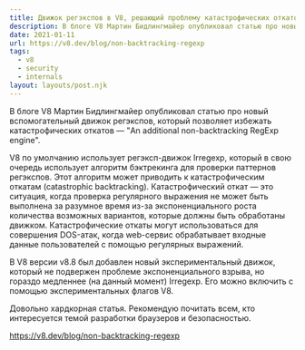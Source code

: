 ```yaml
---
title: Движок регэкспов в V8, решающий проблему катастрофических откатов
description: В блоге V8 Мартин Бидлингмайер опубликовал статью про новый вспомогательный движок регэкспов, который позволяет избежать катастрофических откатов
date: 2021-01-11
url: https://v8.dev/blog/non-backtracking-regexp
tags:
  - v8
  - security
  - internals
layout: layouts/post.njk
---
```

В блоге V8 Мартин Бидлингмайер опубликовал статью про новый вспомогательный движок регэкспов, который позволяет избежать катастрофических откатов — "An additional non-backtracking RegExp engine".

V8 по умолчанию использует регэксп-движок Irregexp, который в свою очередь использует алгоритм бэктрекинга для проверки паттернов регэкспов. Этот алгоритм может приводить к катастрофическим откатам (сatastrophic backtracking). Катастрофический откат — это ситуация, когда проверка регулярного выражения не может быть выполнена за разумное время из-за экспоненциального роста количества возможных вариантов, которые должны быть обработаны движком. Катастрофические откаты могут использоваться для совершения DOS-атак, когда web-сервис обрабатывает входные данные пользователей с помощью регулярных выражений.

В V8 версии v8.8 был добавлен новый экспериментальный движок, который не подвержен проблеме экспоненциального взрыва, но гораздо медленнее (на данный момент) Irregexp. Его можно включить с помощью экспериментальных флагов V8.

Довольно хардкорная статья. Рекомендую почитать всем, кто интересуется темой разработки браузеров и безопасностью.

https://v8.dev/blog/non-backtracking-regexp
